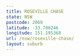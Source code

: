 ```yaml
---
title: ROSEVILLE CHASE
state: NSW
postcode: 2069
latitude: -33.780246
longitude: 151.195368
url: /nsw/roseville-chase/
layout: suburb
---
```

